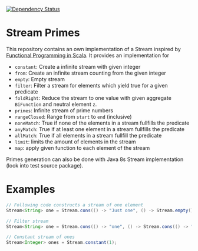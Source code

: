 [![Dependency Status](https://www.versioneye.com/user/projects/574bdb74ce8d0e004130d3ea/badge.svg?style=flat)](https://www.versioneye.com/user/projects/574bdb74ce8d0e004130d3ea)
# Stream Primes

This repository contains an own implementation of a Stream inspired by [Functional Programming in Scala](https://www.manning.com/books/functional-programming-in-scala).
It provides an implementation for
- `constant`: Create a infinite stream with given integer
- `from`: Create an infinite stream counting from the given integer
- `empty`: Empty stream
- `filter`: Filter a stream for elements which yield true for a given predicate
- `foldRight`: Reduce the stream to one value with given aggregate `BiFunction` and neutral element `z`.
- `primes`: Infinite stream of prime numbers
- `rangeClosed`: Range from `start` to `end` (inclusive)
- `noneMatch`: True if none of the elements in a stream fullfills the predicate
- `anyMatch`: True if at least one element in a stream fullfills the predicate
- `allMatch`: True if all elements in a stream fullfill the predicate
- `limit`: limits the amount of elements in the stream 
- `map`: apply given function to each element of the stream 

Primes generation can also be done with Java 8s Stream implementation (look into test source package).

# Examples
```Java
// Following code constructs a stream of one element
Stream<String> one = Stream.cons(() -> "Just one", () -> Stream.empty());

// Filter stream
Stream<String> one = Stream.cons(() -> "one", () -> Stream.cons(() -> "second", () -> Stream.empty())).filter("one"::equals); // Stream with one element

// Constant stream of ones
Stream<Integer> ones = Stream.constant(1);
```
